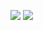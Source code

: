 <img src="https://github-readme-stats.vercel.app/api/top-langs?username=wwicked&show_icons=true&locale=en&layout=compact&theme=dark"/> <img src="https://github-readme-streak-stats.herokuapp.com/?user=wwicked&theme=dark"/>
